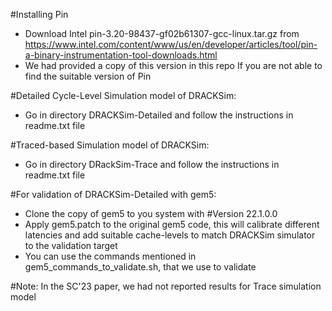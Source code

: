 #Installing Pin
* Download Intel pin-3.20-98437-gf02b61307-gcc-linux.tar.gz from https://www.intel.com/content/www/us/en/developer/articles/tool/pin-a-binary-instrumentation-tool-downloads.html
* We had provided a copy of this version in this repo If you are not able to find the suitable version of Pin

#Detailed Cycle-Level Simulation model of DRACKSim:
* Go in directory DRACKSim-Detailed and follow the instructions in readme.txt file
	
#Traced-based Simulation model of DRACKSim:
* Go in directory DRackSim-Trace and follow the instructions in readme.txt file


#For validation of DRACKSim-Detailed with gem5:
* Clone the copy of gem5 to you system with #Version 22.1.0.0 
* Apply gem5.patch to the original gem5 code, this will calibrate different latencies and add suitable cache-levels to match DRACKSim simulator to the validation target
* You can use the commands mentioned in gem5_commands_to_validate.sh, that we use to validate


#Note: In the SC'23 paper, we had not reported results for Trace simulation model
